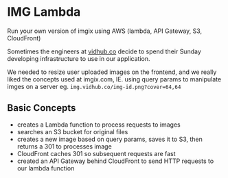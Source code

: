 # IMG Lambda
Run your own version of imgix using AWS (lambda, API Gateway, S3, CloudFront)

Sometimes the engineers at [vidhub.co](https://vidhub.co) decide to spend their Sunday
developing infrastructure to use in our application.

We needed to resize user uploaded images on the frontend, and we really liked the concepts
used at imgix.com, IE. using query params to manipulate imges on a server eg.
`img.vidhub.co/img-id.png?cover=64,64`

## Basic Concepts
- creates a Lambda function to process requests to images
- searches an S3 bucket for original files
- creates a new image based on query params, saves it to S3, then returns a 301 to processes image
- CloudFront caches 301 so subsequent requests are fast
- created an API Gateway behind CloudFront to send HTTP requests to our lambda function
